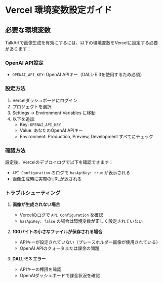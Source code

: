 # Vercel 環境変数設定ガイド

## 必要な環境変数

TalkArtで画像生成を有効にするには、以下の環境変数をVercelに設定する必要があります：

### OpenAI API設定
- `OPENAI_API_KEY`: OpenAI APIキー（DALL-E 3を使用するため必須）

### 設定方法

1. Vercelダッシュボードにログイン
2. プロジェクトを選択
3. Settings → Environment Variables に移動
4. 以下を追加:
   - Key: `OPENAI_API_KEY`
   - Value: あなたのOpenAI APIキー
   - Environment: Production, Preview, Development すべてにチェック

### 確認方法

設定後、Vercelのデプロイログで以下を確認できます：
- `API Configuration` のログで `hasApiKey: true` が表示される
- 画像生成時に実際のURLが返される

### トラブルシューティング

1. **画像が生成されない場合**
   - Vercelのログで `API Configuration` を確認
   - `hasApiKey: false` の場合は環境変数が正しく設定されていない

2. **100バイトの小さなファイルが保存される場合**
   - APIキーが設定されていない（プレースホルダー画像が使用されている）
   - OpenAI APIのクォータまたは課金の問題

3. **DALL-E 3 エラー**
   - APIキーの権限を確認
   - OpenAIダッシュボードで課金状況を確認